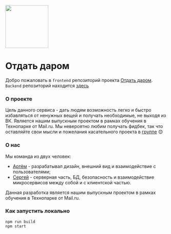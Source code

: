 [<img width="134" src="https://vk.com/images/apps/mini_apps/vk_mini_apps_logo.svg">](https://vk.com/services)

# Отдать даром

Добро пожаловать в `frontend` репозиторий проекта [Отдать даром](https://vk.com/app7360033_45863670). `Backend` репозиторий находится [здесь](https://github.com/sergeychur/GiveItAway-backend)

### О проекте

Цель данного сервиса - дать людям возможность легко и быстро избавляться от ненужных вещей и получать необходимые, не выходя из ВК. Является нашим выпускным проектом в рамках обучения в Технопарке от Mail.ru. Мы невероятно любим получать фидбек, так что оставляйте свои мысли и пожелания касательного проекта в [группе](https://github.com/sergeychur/GiveItAway-backend) 😊

### О нас

Мы команда из двух человек: 
- [Артём](https://github.com/SmartPhoneJava) - разрабатывал дизайн, внешний вид и взаимодействие с пользователями;
- [Сергей](https://github.com/sergeychur) - серверная часть, БД, безопасность и взаимодействие микросервисов между собой и с клиентской частью.  

Данная разработка является нашим выпускным проектом в рамках обучения в Технопарке от Mail.ru. 

### Как запустить локально

`npm run build`   
`npm start`
